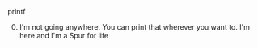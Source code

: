 printf

0. I'm not going anywhere. You can print that wherever you want to. I'm here and I'm a Spur for life
